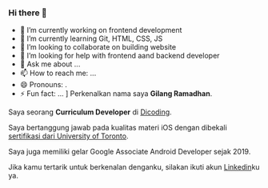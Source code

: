 ### Hi there 👋
- 🔭 I’m currently working on frontend development
- 🌱 I’m currently learning Git, HTML, CSS, JS
- 👯 I’m looking to collaborate on building website
- 🤔 I’m looking for help with frontend aand backend developer
- 💬 Ask me about ...
- 📫 How to reach me: ...
- 😄 Pronouns: .
- ⚡ Fun fact: ...
]
Perkenalkan nama saya **Gilang Ramadhan**.<br>

Saya seorang **Curriculum Developer** di [Dicoding](https://www.dicoding.com/).<br>

Saya bertanggung jawab pada kualitas materi iOS dengan dibekali [sertifikasi dari University of Toronto](https://www.coursera.org/account/accomplishments/specialization/CLKJD8XBXJ3M).<br>

Saya juga memiliki gelar Google Associate Android Developer sejak 2019.<br>

Jika kamu tertarik untuk berkenalan denganku, silakan ikuti akun [Linkedin](https://www.linkedin.com/in/gilang-adhan/)ku ya.
